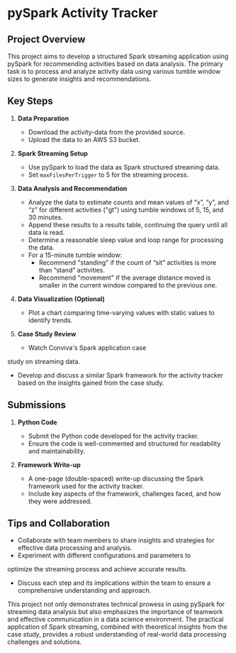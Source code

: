 # pySpark Activity Tracker 

## Project Overview
This project aims to develop a structured Spark streaming application using pySpark for recommending activities based on data analysis. The primary task is to process and analyze activity data using various tumble window sizes to generate insights and recommendations.

## Key Steps

1. **Data Preparation**
   - Download the activity-data from the provided source.
   - Upload the data to an AWS S3 bucket.

2. **Spark Streaming Setup**
   - Use pySpark to load the data as Spark structured streaming data.
   - Set `maxFilesPerTrigger` to 5 for the streaming process.

3. **Data Analysis and Recommendation**
   - Analyze the data to estimate counts and mean values of “x”, “y”, and “z” for different activities ("gt") using tumble windows of 5, 15, and 30 minutes.
   - Append these results to a results table, continuing the query until all data is read.
   - Determine a reasonable sleep value and loop range for processing the data.
   - For a 15-minute tumble window:
       - Recommend "standing" if the count of “sit” activities is more than “stand” activities.
       - Recommend "movement" if the average distance moved is smaller in the current window compared to the previous one.

4. **Data Visualization (Optional)**
   - Plot a chart comparing time-varying values with static values to identify trends.

5. **Case Study Review**
   - Watch Conviva's Spark application case

 study on streaming data.
   - Develop and discuss a similar Spark framework for the activity tracker based on the insights gained from the case study.

## Submissions

1. **Python Code**
   - Submit the Python code developed for the activity tracker.
   - Ensure the code is well-commented and structured for readability and maintainability.

2. **Framework Write-up**
   - A one-page (double-spaced) write-up discussing the Spark framework used for the activity tracker.
   - Include key aspects of the framework, challenges faced, and how they were addressed.

## Tips and Collaboration

- Collaborate with team members to share insights and strategies for effective data processing and analysis.
- Experiment with different configurations and parameters to

 optimize the streaming process and achieve accurate results.
- Discuss each step and its implications within the team to ensure a comprehensive understanding and approach.

This project not only demonstrates technical prowess in using pySpark for streaming data analysis but also emphasizes the importance of teamwork and effective communication in a data science environment. The practical application of Spark streaming, combined with theoretical insights from the case study, provides a robust understanding of real-world data processing challenges and solutions.
